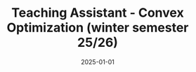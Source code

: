 ---
title: "Teaching Assistant - Convex Optimization (winter semester 25/26)"
collection: teaching
type: "Master's course"
venue: "Technical University of Munich"
permalink: /teaching/ws25-26
date: 2025-01-01
---